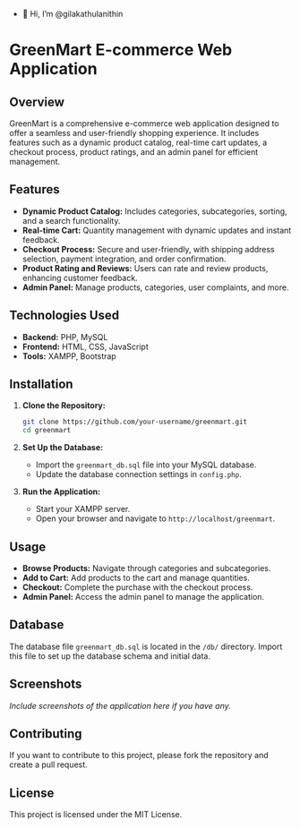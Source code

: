 - 👋 Hi, I’m @gilakathulanithin
# GreenMart E-commerce Web Application

## Overview
GreenMart is a comprehensive e-commerce web application designed to offer a seamless and user-friendly shopping experience. It includes features such as a dynamic product catalog, real-time cart updates, a checkout process, product ratings, and an admin panel for efficient management.

## Features
- **Dynamic Product Catalog:** Includes categories, subcategories, sorting, and a search functionality.
- **Real-time Cart:** Quantity management with dynamic updates and instant feedback.
- **Checkout Process:** Secure and user-friendly, with shipping address selection, payment integration, and order confirmation.
- **Product Rating and Reviews:** Users can rate and review products, enhancing customer feedback.
- **Admin Panel:** Manage products, categories, user complaints, and more.

## Technologies Used
- **Backend:** PHP, MySQL
- **Frontend:** HTML, CSS, JavaScript
- **Tools:** XAMPP, Bootstrap

## Installation
1. **Clone the Repository:**
    ```bash
    git clone https://github.com/your-username/greenmart.git
    cd greenmart
    ```
2. **Set Up the Database:**
    - Import the `greenmart_db.sql` file into your MySQL database.
    - Update the database connection settings in `config.php`.

3. **Run the Application:**
    - Start your XAMPP server.
    - Open your browser and navigate to `http://localhost/greenmart`.

## Usage
- **Browse Products:** Navigate through categories and subcategories.
- **Add to Cart:** Add products to the cart and manage quantities.
- **Checkout:** Complete the purchase with the checkout process.
- **Admin Panel:** Access the admin panel to manage the application.

## Database
The database file `greenmart_db.sql` is located in the `/db/` directory. Import this file to set up the database schema and initial data.

## Screenshots
*Include screenshots of the application here if you have any.*

## Contributing
If you want to contribute to this project, please fork the repository and create a pull request.

## License
This project is licensed under the MIT License.

